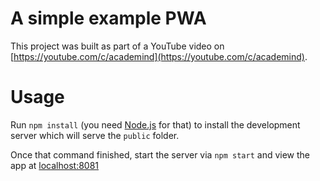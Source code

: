 # A simple example PWA
This project was built as part of a YouTube video on [https://youtube.com/c/academind](https://youtube.com/c/academind).

# Usage
Run `npm install` (you need [Node.js](https://nodejs.org) for that) to install the development server which will serve the `public` folder.

Once that command finished, start the server via `npm start` and view the app at [localhost:8081](http://localhost:8081)